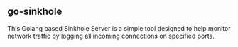 ## go-sinkhole

This Golang based Sinkhole Server is a simple tool designed to help monitor network traffic by logging all incoming connections on specified ports.